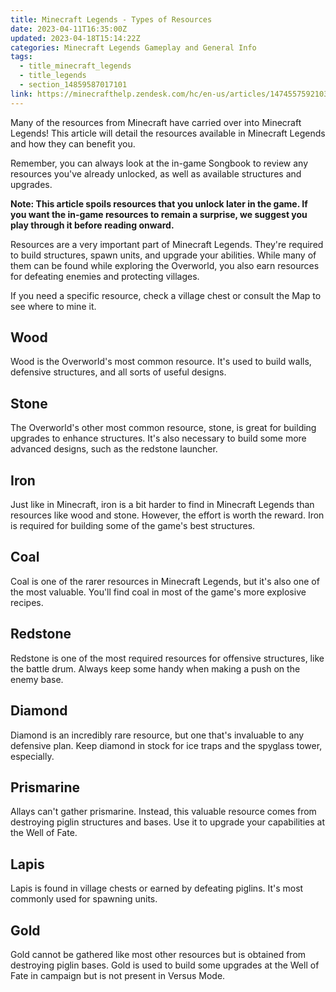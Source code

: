 ```yaml
---
title: Minecraft Legends - Types of Resources
date: 2023-04-11T16:35:00Z
updated: 2023-04-18T15:14:22Z
categories: Minecraft Legends Gameplay and General Info
tags:
  - title_minecraft_legends
  - title_legends
  - section_14859587017101
link: https://minecrafthelp.zendesk.com/hc/en-us/articles/14745575921037-Minecraft-Legends-Types-of-Resources
---
```


Many of the resources from Minecraft have carried over into Minecraft Legends! This article will detail the resources available in Minecraft Legends and how they can benefit you.

Remember, you can always look at the in-game Songbook to review any resources you've already unlocked, as well as available structures and upgrades.

**Note: This article spoils resources that you unlock later in the game. If you want the in-game resources to remain a surprise, we suggest you play through it before reading onward.**

Resources are a very important part of Minecraft Legends. They're required to build structures, spawn units, and upgrade your abilities. While many of them can be found while exploring the Overworld, you also earn resources for defeating enemies and protecting villages.

If you need a specific resource, check a village chest or consult the Map to see where to mine it.

## Wood

Wood is the Overworld's most common resource. It's used to build walls, defensive structures, and all sorts of useful designs.

## Stone

The Overworld's other most common resource, stone, is great for building upgrades to enhance structures. It's also necessary to build some more advanced designs, such as the redstone launcher.

## Iron

Just like in Minecraft, iron is a bit harder to find in Minecraft Legends than resources like wood and stone. However, the effort is worth the reward. Iron is required for building some of the game's best structures.

## Coal

Coal is one of the rarer resources in Minecraft Legends, but it's also one of the most valuable. You'll find coal in most of the game's more explosive recipes.

## Redstone

Redstone is one of the most required resources for offensive structures, like the battle drum. Always keep some handy when making a push on the enemy base.

## Diamond

Diamond is an incredibly rare resource, but one that's invaluable to any defensive plan. Keep diamond in stock for ice traps and the spyglass tower, especially. 

## Prismarine

Allays can't gather prismarine. Instead, this valuable resource comes from destroying piglin structures and bases. Use it to upgrade your capabilities at the Well of Fate.

## Lapis

Lapis is found in village chests or earned by defeating piglins. It's most commonly used for spawning units.

## Gold

Gold cannot be gathered like most other resources but is obtained from destroying piglin bases. Gold is used to build some upgrades at the Well of Fate in campaign but is not present in Versus Mode.
